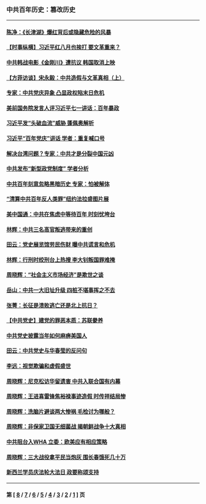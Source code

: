 ### 中共百年历史：篡改历史
---
#### [陈净：《长津湖》爆红背后或隐藏危险的风暴](../../pages/nf1176115/n13314364.md?11010430) 
#### [【时事纵横】习近平红八月也挨打 要文革重来？](../../pages/nf1176115/n13231393.md?11010430) 
#### [中共韩战电影《金刚川》遭抗议 韩国取消上映](../../pages/nf1176115/n13219114.md?11010430) 
#### [【方菲访谈】宋永毅：中共造假与文革真相（上）](../../pages/nf1176115/n13200760.md?11010430) 
#### [专家：中共党庆异象 凸显政权陷末日危机](../../pages/nf1176115/n13067084.md?11010430) 
#### [美前国务院发言人评习近平七一讲话：百年暴政](../../pages/nf1176115/n13066986.md?11010430) 
#### [习近平发“头破血流”威胁 蓬佩奥解析](../../pages/nf1176115/n13063604.md?11010430) 
#### [习近平“百年党庆”讲话 学者：重复喊口号](../../pages/nf1176115/n13061411.md?11010430) 
#### [解决台湾问题？专家：中共才是分裂中国元凶](../../pages/nf1176115/n13060811.md?11010430) 
#### [中共发布“新型政党制度” 学者分析](../../pages/nf1176115/n13056354.md?11010430) 
#### [中共百年刻意忽略黑暗历史 专家：怕被解体](../../pages/nf1176115/n13056056.md?11010430) 
#### [“清算中共百年反人类罪”纽约法拉盛图片展](../../pages/nf1176115/n13052220.md?11010430) 
#### [美中国通：中共在焦虑中等待百年 时刻忧垮台](../../pages/nf1176115/n13048820.md?11010430) 
#### [林辉：中共三名高官叛逃带来的重创](../../pages/nf1176115/n13035206.md?11010430) 
#### [田云：党史展览馆劳民伤财 曝中共谎言和危机](../../pages/nf1176115/n13033900.md?11010430) 
#### [林辉：行刑时绞刑台上热搜 李大钊叛国罪难掩](../../pages/nf1176115/n13031965.md?11010430) 
#### [周晓辉：“社会主义市场经济”是欺世之谈](../../pages/nf1176115/n13024090.md?11010430) 
#### [岳山：中共一大旧址升级 四桩不堪事挥之不去](../../pages/nf1176115/n13021697.md?11010430) 
#### [张菁：长征是溃败逃亡还是北上抗日？](../../pages/nf1176115/n13020585.md?11010430) 
#### [【中共党史】建党的罪恶本质：苏联豢养](../../pages/nf1176115/n13011888.md?11010430) 
#### [中共党史披露当年如何麻痹美国人](../../pages/nf1176115/n12966400.md?11010430) 
#### [田云：中共党史与华春莹的反问句](../../pages/nf1176115/n12765178.md?11010430) 
#### [李远：视觉欺骗和虚假盛世](../../pages/nf1176115/n12993376.md?11010430) 
#### [周晓辉：尼克松访华留遗害 中共入联合国有内幕](../../pages/nf1176115/n12991422.md?11010430) 
#### [周晓辉：王进喜雷锋焦裕禄事迹造假 时传祥结局惨](../../pages/nf1176115/n12985497.md?11010430) 
#### [周晓辉：洗脑片避谈两大惨祸 毛检讨为哪般？](../../pages/nf1176115/n12971285.md?11010430) 
#### [周晓辉：非保家卫国无细菌战 揭朝鲜战争十大真相](../../pages/nf1176115/n12954161.md?11010430) 
#### [中共阻台入WHA 立委：欧美应有相应策略](../../pages/nf1176115/n12939343.md?11010430) 
#### [周晓辉：三大战役拿平民当炮灰 围长春饿死几十万](../../pages/nf1176115/n12934921.md?11010430) 
#### [新西兰学员庆法轮大法日 政要称颂支持](../../pages/nf1176115/n12932715.md?11010430) 

---
#### 第 [ [8](./8.md?11010430) / [7](./7.md?11010430) / [6](./6.md?11010430) / [5](./5.md?11010430) / [4](./4.md?11010430) / [3](./3.md?11010430) / [2](./2.md?11010430) / [1](./1.md?11010430) ] 页
